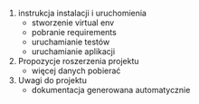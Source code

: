 1) instrukcja instalacji i uruchomienia
   - stworzenie virtual env
   - pobranie requirements
   - uruchamianie testów
   - uruchamianie aplikacji
2) Propozycje roszerzenia projektu
   - więcej danych pobierać
3) Uwagi do projektu
    - dokumentacja generowana automatycznie